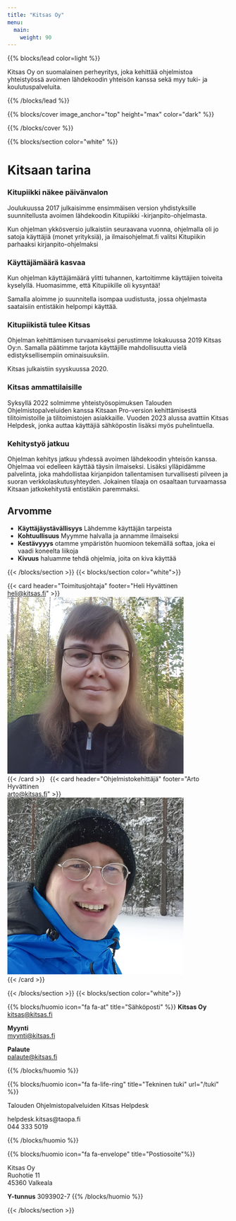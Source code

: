 ```yaml
---
title: "Kitsas Oy"
menu:
  main:
    weight: 90
---
```


{{%  blocks/lead color=light %}}

<p class="lead">Kitsas Oy on suomalainen perheyritys, joka kehittää ohjelmistoa yhteistyössä avoimen lähdekoodin yhteisön kanssa sekä myy tuki- ja koulutuspalveluita.</p>

{{% /blocks/lead %}}

{{% blocks/cover image_anchor="top" height="max" color="dark" %}}

{{% /blocks/cover %}}

{{% blocks/section color="white" %}}

<div class="col-md-8 col-12">

# Kitsaan tarina

### Kitupiikki näkee päivänvalon

Joulukuussa 2017 julkaisimme ensimmäisen version yhdistyksille suunnitellusta avoimen lähdekoodin Kitupiikki -kirjanpito-ohjelmasta.

Kun ohjelman ykkösversio julkaistiin seuraavana vuonna, ohjelmalla oli jo satoja käyttäjiä (monet yrityksiä), ja ilmaisohjelmat.fi valitsi Kitupiikin parhaaksi kirjanpito-ohjelmaksi

### Käyttäjämäärä kasvaa

Kun ohjelman käyttäjämäärä ylitti tuhannen, kartoitimme käyttäjien toiveita kyselyllä. Huomasimme, että Kitupiikille oli kysyntää!

Samalla aloimme jo suunnitella isompaa uudistusta, jossa ohjelmasta saataisiin entistäkin helpompi käyttää.

### Kitupiikistä tulee Kitsas

Ohjelman kehittämisen turvaamiseksi perustimme lokakuussa 2019 Kitsas Oy:n. Samalla päätimme tarjota käyttäjille mahdollisuutta vielä edistyksellisempiin ominaisuuksiin.

Kitsas julkaistiin syyskuussa 2020.

### Kitsas ammattilaisille

Syksyllä 2022 solmimme yhteistyösopimuksen Talouden Ohjelmistopalveluiden kanssa Kitsaan Pro-version kehittämisestä tilitoimistoille ja tilitoimistojen asiakkaille. Vuoden 2023 alussa avattiin Kitsas Helpdesk, jonka auttaa käyttäjiä sähköpostin lisäksi myös puhelintuella.


### Kehitystyö jatkuu

Ohjelman kehitys jatkuu yhdessä avoimen lähdekoodin yhteisön kanssa. Ohjelmaa voi edelleen käyttää täysin ilmaiseksi. Lisäksi ylläpidämme palvelinta, joka mahdollistaa kirjanpidon tallentamisen turvallisesti pilveen ja suoran verkkolaskutusyhteyden. Jokainen tilaaja on osaaltaan turvaamassa Kitsaan jatkokehitystä entistäkin paremmaksi.


</div>

<div class="col-md-4 col-12">
<div class="loota">
<h2>Arvomme</h2>
<ul class="list-unstyled">
	<li> <i class="fa fa-check"></i> <b>Käyttäjäystävällisyys</b>  Lähdemme käyttäjän tarpeista</li>
	<li><i class="fa fa-check"></i> <b>Kohtuullisuus</b> Myymme halvalla ja annamme ilmaiseksi</li>
	<li><i class="fa fa-check"></i> <b>Kestävyyys</b> otamme ympäristön huomioon tekemällä softaa, joka ei vaadi koneelta liikoja</li>
	<li><i class="fa fa-check"></i> <b>Kivuus</b> haluamme tehdä ohjelmia, joita on kiva käyttää</li>
</ul>
</div>
</div>

{{< /blocks/section >}}
{{< blocks/section color="white">}}
<div class="row">

{{< card header="Toimitusjohtaja" footer="Heli Hyvättinen<br/>heli@kitsas.fi" >}}
<img src="heli.png" class="parsta"><br/>
{{< /card >}}
&nbsp;
{{< card header="Ohjelmistokehittäjä" footer="Arto Hyvättinen<br/>arto@kitsas.fi" >}}
<img src="arto.png" class="parsta"><br/>
{{< /card >}}


</div>
{{< /blocks/section >}}
{{< blocks/section color="white">}}


{{% blocks/huomio icon="fa fa-at" title="Sähköposti" %}}
**Kitsas Oy**<br/>
kitsas@kitsas.fi

**Myynti** <br/>
myynti@kitsas.fi

**Palaute** <br/>
palaute@kitsas.fi

{{% /blocks/huomio %}}


{{% blocks/huomio icon="fa fa-life-ring" title="Tekninen tuki" url="/tuki" %}}

<p>Talouden Ohjelmistopalveluiden Kitsas Helpdesk</p>
<span class="fa fa-envelope"></span> helpdesk.kitsas@taopa.fi <br/>
<span class="fa fa-phone"></span> 044 333 5019<br/>   

{{% /blocks/huomio %}}

{{% blocks/huomio icon="fa fa-envelope" title="Postiosoite"%}}

Kitsas Oy<br/>
Ruohotie 11<br/>
45360 Valkeala

<b>Y-tunnus</b> 3093902-7
{{% /blocks/huomio %}}

{{< /blocks/section >}}
